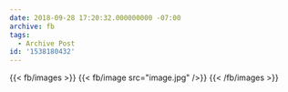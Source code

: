 ```yaml
---
date: 2018-09-28 17:20:32.000000000 -07:00
archive: fb
tags: 
  - Archive Post
id: '1538180432'
---
```

{{< fb/images >}}
{{< fb/image src="image.jpg" />}}
{{< /fb/images >}}
